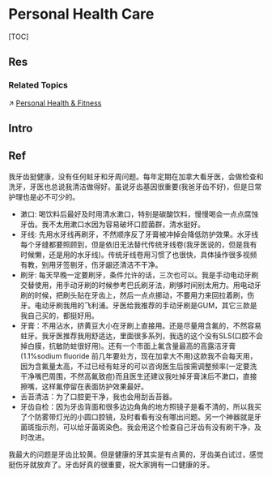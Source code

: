 # Personal Health Care

[TOC]



## Res
### Related Topics
↗ [Personal Health & Fitness](../../../../Arts%20&%20Cultures/Fitness%20&%20Sports/Personal%20Health%20&%20Fitness.md)



## Intro



## Ref

[13 米米2333发布了一篇小红书笔记，快来看吧！ 😆 0tImYilXnQ2kc6R 😆]: http://xhslink.com/a/xbMmSUIJ3Axgb

我牙齿挺健康，没有任何蛀牙和牙周问题。每年定期在加拿大看牙医，会做检查和洗牙，牙医也总说我清洁做得好。虽说牙齿基因很重要(我爸牙齿不好)，但是日常护理也是必不可少的。
- 漱口: 喝饮料后最好及时用清水漱口，特别是碳酸饮料，慢慢喝会一点点腐蚀牙齿。我不太用漱口水因为容易破坏口腔菌群，清水挺好。
- 牙线: 先用水牙线再刷牙，不然顺序反了牙膏被冲掉会降低防护效果。水牙线每个牙缝都要照顾到，但是依旧无法替代传统牙线卷(我牙医说的，但是我有时候懒，还是用的水牙线)。传统牙线卷用习惯了也很快，具体操作很多视频有教，别用牙签剔牙，伤牙龈还清洁不干净。 
- 刷牙: 每天早晚一定要刷牙，条件允许的话，三次也可以。我是手动电动牙刷交替使用，用手动牙刷的时候参考巴氏刷牙法，刷够时间别太用力。用电动牙刷的时候，把刷头贴在牙齿上，然后一点点挪动，不要用力来回拉着刷，伤牙。电动牙刷我用的飞利浦。牙医给我推荐的手动牙刷是GUM，其它三款是我自己买的，都挺好用。
- 牙膏：不用沾水，挤黄豆大小在牙刷上直接用。还是尽量用含氟的，不然容易蛀牙。我牙医推荐我用舒适达，里面很多系列，我选的这个没有SLS(口腔不会掉白膜，抗敏防蛀很好用)。还有一个市面上氟含量最高的高露洁牙膏(1.1%sodium fluoride 前几年要处方，现在加拿大不用)这款我不会每天用，因为含氟量太高，不过已经有蛀牙的可以咨询医生后按需调整频率(一定要洗干净嘴巴周围，不然高氟致痘)而且医生还建议我吐掉牙膏沫后不漱口，直接擦嘴，这样氟停留在表面防护效果最好。 
- 舌苔清洁：为了口腔更干净，我也会用刮舌苔器。 
- 牙齿自检：因为牙齿背面和很多边边角角的地方照镜子是看不清的，所以我买了个防雾带灯光的小圆口腔镜，及时看看有没有哪出问题。另一个神器就是牙菌斑指示剂，可以给牙菌斑染色。我会用这个检查自己牙齿有没有刷干净，及时改进。

我最大的问题是牙齿比较黄。但是健康的牙其实是有点黄的，牙齿美白试过，感觉挺伤牙就放弃了。牙齿好真的很重要，祝大家拥有一口健康的牙。

